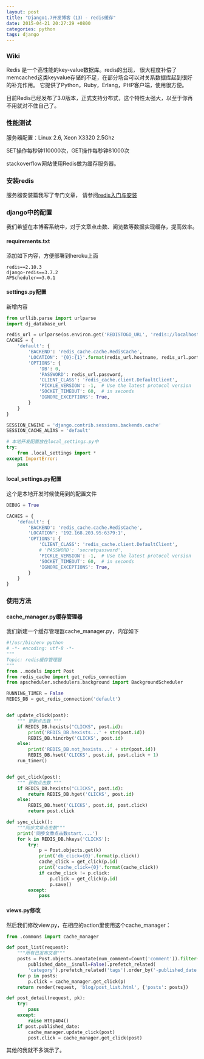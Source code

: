 ```yaml
---
layout: post
title: "Django1.7开发博客（13）- redis缓存"
date: 2015-04-21 20:27:29 +0800
categories: python
tags: django
---
```


### Wiki
Redis 是一个高性能的key-value数据库。redis的出现，
很大程度补偿了memcached这类keyvalue存储的不足，在部分场合可以对关系数据库起到很好的补充作用。
它提供了Python，Ruby，Erlang，PHP客户端，使用很方便。

目前Redis已经发布了3.0版本，正式支持分布式，这个特性太强大，以至于你再不用就对不住自己了。

### 性能测试
服务器配置：Linux 2.6, Xeon X3320 2.5Ghz

SET操作每秒钟110000次，GET操作每秒钟81000次

stackoverflow网站使用Redis做为缓存服务器。

### 安装redis
服务器安装篇我写了专门文章，
请参阅[redis入门与安装](http://yidao620c.github.io/blog/20150417/redis-install.html)

### django中的配置
我们希望在本博客系统中，对于文章点击数、阅览数等数据实现缓存，提高效率。<!--more-->

#### requirements.txt
添加如下内容，方便部署到heroku上面

    redis==2.10.3
    django-redis==3.7.2
    APScheduler==3.0.1

#### settings.py配置
新增内容
``` python
from urllib.parse import urlparse
import dj_database_url

redis_url = urlparse(os.environ.get('REDISTOGO_URL', 'redis://localhost:6959'))
CACHES = {
    'default': {
        'BACKEND': 'redis_cache.cache.RedisCache',
        'LOCATION': '{0}:{1}'.format(redis_url.hostname, redis_url.port),
        'OPTIONS': {
            'DB': 0,
            'PASSWORD': redis_url.password,
            'CLIENT_CLASS': 'redis_cache.client.DefaultClient',
            'PICKLE_VERSION': -1,  # Use the latest protocol version
            'SOCKET_TIMEOUT': 60,  # in seconds
            'IGNORE_EXCEPTIONS': True,
        }
    }
}

SESSION_ENGINE = 'django.contrib.sessions.backends.cache'
SESSION_CACHE_ALIAS = 'default'

# 本地开发配置放在local_settings.py中
try:
    from .local_settings import *
except ImportError:
    pass
```

#### local_settings.py配置
这个是本地开发时候使用到的配置文件
``` python
DEBUG = True

CACHES = {
    'default': {
        'BACKEND': 'redis_cache.cache.RedisCache',
        'LOCATION': '192.168.203.95:6379:1',
        'OPTIONS': {
            'CLIENT_CLASS': 'redis_cache.client.DefaultClient',
            # 'PASSWORD': 'secretpassword',
            'PICKLE_VERSION': -1,  # Use the latest protocol version
            'SOCKET_TIMEOUT': 60,  # in seconds
            'IGNORE_EXCEPTIONS': True,
        }
    }
}
```

### 使用方法

#### cache_manager.py缓存管理器
我们新建一个缓存管理器cache_manager.py，内容如下
``` python
#!/usr/bin/env python
# -*- encoding: utf-8 -*-
"""
Topic: redis缓存管理器
"""
from ..models import Post
from redis_cache import get_redis_connection
from apscheduler.schedulers.background import BackgroundScheduler

RUNNING_TIMER = False
REDIS_DB = get_redis_connection('default')


def update_click(post):
    """ 更新点击数 """
    if REDIS_DB.hexists("CLICKS", post.id):
        print('REDIS_DB.hexists...' + str(post.id))
        REDIS_DB.hincrby('CLICKS', post.id)
    else:
        print('REDIS_DB.not_hexists...' + str(post.id))
        REDIS_DB.hset('CLICKS', post.id, post.click + 1)
    run_timer()


def get_click(post):
    """ 获取点击数 """
    if REDIS_DB.hexists("CLICKS", post.id):
        return REDIS_DB.hget('CLICKS', post.id)
    else:
        REDIS_DB.hset('CLICKS', post.id, post.click)
        return post.click

def sync_click():
    """同步文章点击数"""
    print('同步文章点击数start....')
    for k in REDIS_DB.hkeys('CLICKS'):
        try:
            p = Post.objects.get(k)
            print('db_click={0}'.format(p.click))
            cache_click = get_click(p.id)
            print('cache_click={0}'.format(cache_click))
            if cache_click != p.click:
                p.click = get_click(p.id)
                p.save()
        except:
            pass
```

#### views.py修改
然后我们修改view.py，在相应的action里使用这个cache_manager：
``` python
from .commons import cache_manager

def post_list(request):
    """所有已发布文章"""
    posts = Post.objects.annotate(num_comment=Count('comment')).filter(
        published_date__isnull=False).prefetch_related(
        'category').prefetch_related('tags').order_by('-published_date')
    for p in posts:
        p.click = cache_manager.get_click(p)
    return render(request, 'blog/post_list.html', {'posts': posts})

def post_detail(request, pk):
    try:
        pass
    except:
        raise Http404()
    if post.published_date:
        cache_manager.update_click(post)
        post.click = cache_manager.get_click(post)
```
其他的我就不多演示了。


